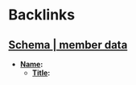 
# Backlinks
## [Schema | member data](<Schema | member data.md>)
- **[Name](<Name.md>):**
    - **[Title](<Title.md>):**

